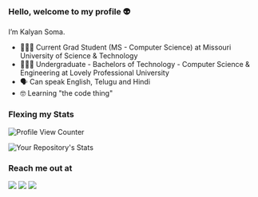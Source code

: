 ### Hello, welcome to my profile 👽


I’m Kalyan Soma.


- 👨🏻‍💻 Current Grad Student (MS - Computer Science) at Missouri University of Science & Technology 
- 👨🏻‍💻 Undergraduate - Bachelors of Technology - Computer Science & Engineering at Lovely Professional University
- 🗣️ Can speak English, Telugu and Hindi
- 🤓 Learning "the code thing"


<div>
  
### Flexing my Stats
  
![Profile View Counter](https://komarev.com/ghpvc/?username=Kalyan-Soma&label=PROFILE+VIEWS&style=for-the-badge)

![Your Repository's Stats](https://github-readme-stats.vercel.app/api?username=Kalyan-Soma&show_icons=true) 
  
 ### Reach me out at
  <a href="https://instagram.com/kalyansoma_" target="_blank"><img src="https://img.shields.io/badge/-Instagram-%23E4405F?style=for-the-badge&logo=instagram&logoColor=white" target="_blank"></a>
  <a href="https://www.linkedin.com/in/kalyansoma/" target="_blank"><img src="https://img.shields.io/badge/-LinkedIn-%230077B5?style=for-the-badge&logo=linkedin&logoColor=white" target="_blank"></a>
  <a href = "mailto:kalyan.soma2022@gmail.com"><img src="https://img.shields.io/badge/-Gmail-%23333?style=for-the-badge&logo=gmail&logoColor=white" target="_blank"></a>
  </div>
